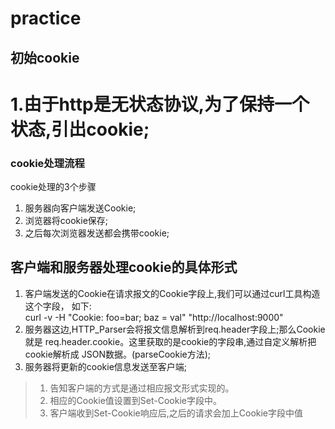 practice
===================================
初始cookie
-----------------------------------
# 1.由于http是无状态协议,为了保持一个状态,引出cookie;
### cookie处理流程
cookie处理的3个步骤<br />
1. 服务器向客户端发送Cookie;<br />
2. 浏览器将cookie保存;<br />
3. 之后每次浏览器发送都会携带cookie;<br />
## 客户端和服务器处理cookie的具体形式
1. 客户端发送的Cookie在请求报文的Cookie字段上,我们可以通过curl工具构造这个字段，
如下:<br />
curl -v -H "Cookie: foo=bar; baz = val" "http://localhost:9000"
2. 服务器这边,HTTP_Parser会将报文信息解析到req.header字段上;那么Cookie就是
req.header.cookie。这里获取的是cookie的字段串,通过自定义解析把cookie解析成
JSON数据。(parseCookie方法);<br />
3. 服务器将更新的cookie信息发送至客户端;
> 1. 告知客户端的方式是通过相应报文形式实现的。
> 2. 相应的Cookie值设置到Set-Cookie字段中。
> 3. 客户端收到Set-Cookie响应后,之后的请求会加上Cookie字段中值
			


